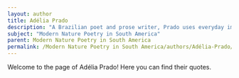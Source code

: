 ```yaml
---
layout: author
title: Adélia Prado
description: "A Brazilian poet and prose writer, Prado uses everyday imagery and nature motifs in her poetry. Her work often addresses themes of femininity and spirituality, with nature as an underlying current that drives her creative expression."
subject: "Modern Nature Poetry in South America"
parent: Modern Nature Poetry in South America
permalink: /Modern Nature Poetry in South America/authors/Adélia-Prado/
---
```


Welcome to the page of Adélia Prado! Here you can find their quotes.
